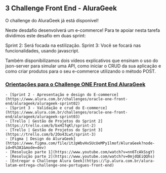 ## 3 Challenge Front End - AluraGeek

O challenge do AluraGeek já está disponível!

Neste desdafio desenvolverá um e-commerce! Para te apoiar nesta tarefa dividimos este desafio em duas sprint:

Sprint 2: Será focada na estilização.
Sprint 3: Você se focará nas funcionalidades, usando javascript.

Também disponibilizamos dois vídeos explicativos que ensinam o uso do json-server para simular uma API, como iniciar o CRUD da sua aplicação e como criar produtos para o seu e-commerce utilizando o método POST.

### [Orientações para o Challenge ONE Front End AluraGeek](https://www.alura.com.br/challenges/oracle-one-front-end/alurageek)
    - [Sprint 2 - Apresentação e design do E-commerce](https://www.alura.com.br/challenges/oracle-one-front-end/alurageek/alurageek-sprint02)
    - [Sprint 3 - Validação e crud do E-commerce](https://www.alura.com.br/challenges/oracle-one-front-end/alurageek/alurageek-sprint03)
    - [Trello | Gestão de Projetos do Sprint 2](https://trello.com/b/bxHIfqKl/sprint-2)
    - [Trello | Gestão de Projetos do Sprint 3](https://trello.com/b/2Oo43Lwt/sprint-3)
    - [Figma | Design do AluraGeek](https://www.figma.com/file/itJpWbvHxSUcUeMPy1lmof/AluraGeek?node-id=0%3A1&mode=dev)
    - [Resolução parte 1](https://www.youtube.com/watch?v=nn6TcAkSsgY)
    - [Resolução parte 2](https://www.youtube.com/watch?v=0mjdQEiQQhs)
    - [Entregar o Challenge Alura Geek](https://lp.alura.com.br/alura-latam-entrega-challenge-one-portugues-front-end)
